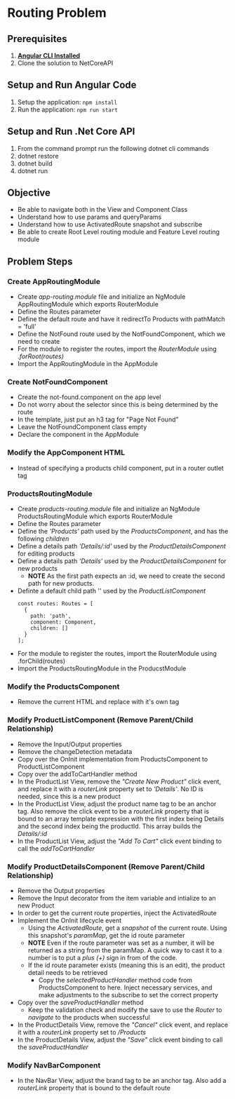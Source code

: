 # Routing Problem

## Prerequisites
1. **[Angular CLI Installed](https://github.com/angular/angular-cli#installation)**
1. Clone the solution to NetCoreAPI

## Setup and Run Angular Code
1. Setup the application: `npm install`
1. Run the application: `npm run start`

## Setup and Run .Net Core API
1. From the command prompt run the following dotnet cli commands
1. dotnet restore
1. dotnet build
1. dotnet run

## Objective
   * Be able to navigate both in the View and Component Class
   * Understand how to use params and queryParams
   * Understand how to use ActivatedRoute snapshot and subscribe
   * Be able to create Root Level routing module and Feature Level routing module
   
## Problem Steps
### Create AppRoutingModule
  * Create _app-routing.module_ file and initialize an NgModule AppRoutingModule which exports RouterModule
  * Define the Routes parameter
  * Define the default route and have it redirectTo Products with pathMatch = 'full'
  * Define the NotFound route used by the NotFoundComponent, which we need to create	 
  * For the module to register the routes, import the _RouterModule_ using _.forRoot(routes)_ 
  * Import the AppRoutingModule in the AppModule 
   
### Create NotFoundComponent
  * Create the not-found.component on the app level
  * Do not worry about the selector since this is being determined by the route
  * In the template, just put an h3 tag for "Page Not Found"
  * Leave the NotFoundComponent class empty
  * Declare the component in the AppModule
   
### Modify the AppComponent HTML
  * Instead of specifying a products child component, put in a router outlet tag
   
### ProductsRoutingModule
  * Create _products-routing.module_ file and initialize an NgModule ProductsRoutingModule which exports RouterModule
  * Define the Routes parameter
  * Define the _'Products'_ path used by the _ProductsComponent_, and has the following _children_
  * Define a details path _'Details/:id'_ used by the _ProductDetailsComponent_ for editing products
  * Define a details path _'Details'_ used by the _ProductDetailsComponent_ for new products
    * **NOTE** As the first path expects an :id, we need to create the second path for new products. 
  * Definte a default child path '' used by the _ProductListComponent_
      ```angular2html
      const routes: Routes = [
        {
          path: 'path',
          component: Component,
          children: []
        }
      ];
      ```  
  * For the module to register the routes, import the RouterModule using .forChild(routes) 	
  * Import the ProductsRoutingModule in the ProducstModule
   
### Modify the ProductsComponent
  * Remove the current HTML and replace with it's own _<router-outlet></router-outlet>_ tag
   
### Modify ProductListComponent (Remove Parent/Child Relationship)
  * Remove the Input/Output properties
  * Remove the changeDetection metadata
  * Copy over the OnInit implementation from ProductsComponent to ProductListComponent
  * Copy over the addToCartHandler method
  * In the ProductList View, remove the _"Create New Product"_ click event, and replace it with a _routerLink_ property set to _'Details'_. No ID is needed, since this is a new product
  * In the ProductList View, adjust the product name tag to be an anchor tag. Also remove the click event to be a _routerLink_ property that is bound to an array template expression with the first index being Details and the second index being the productId. This array builds the _Details/:id_
  * In the ProductList View, adjust the _"Add To Cart"_ click event binding to call the _addToCartHandler_
   
### Modify ProductDetailsComponent (Remove Parent/Child Relationship)
  * Remove the Output properties
  * Remove the Input decorator from the item variable and intialize to an new Product
  * In order to get the current route properties, inject the ActivatedRoute
  * Implement the OnInit lifecycle event
    * Using the _ActivatedRoute_, get a _snapshot_ of the current route. Using this snapshot's _paramMap_, get the id route parameter
    * **NOTE** Even if the route parameter was set as a number, it will be returned as a string from the paramMap. A quick way to cast it to a number is to put a _plus (+)_ sign in from of the code.
    * If the id route parameter exists (meaning this is an edit), the product detail needs to be retrieved
      * Copy the _selectedProductHandler_ method code from ProductsComponent to here. Inject necessary services, and make adjustments to the subscribe to set the correct property
  * Copy over the _saveProductHandler_ method
    * Keep the validation check and modify the save to use the _Router_ to _navigate_ to the products when successful		
  * In the ProductDetails View, remove the _"Cancel"_ click event, and replace it with a _routerLink_ property set to _/Products_
  * In the ProductDetails View, adjust the _"Save"_ click event binding to call the _saveProductHandler_
   
### Modify NavBarComponent
  * In the NavBar View, adjust the brand tag to be an anchor tag. Also add a _routerLink_ property that is bound to the default route
